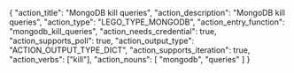 {
"action_title": "MongoDB kill queries",
"action_description": "MongoDB kill queries",
"action_type": "LEGO_TYPE_MONGODB",
"action_entry_function": "mongodb_kill_queries",
"action_needs_credential": true,
"action_supports_poll": true,
"action_output_type": "ACTION_OUTPUT_TYPE_DICT",
"action_supports_iteration": true,
"action_verbs": ["kill"],
"action_nouns": [
"mongodb",
"queries"
]
}
